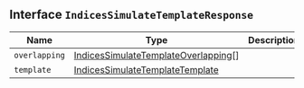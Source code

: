 ## Interface `IndicesSimulateTemplateResponse`

| Name | Type | Description |
| - | - | - |
| `overlapping` | [IndicesSimulateTemplateOverlapping](./IndicesSimulateTemplateOverlapping.md)[] | &nbsp; |
| `template` | [IndicesSimulateTemplateTemplate](./IndicesSimulateTemplateTemplate.md) | &nbsp; |
